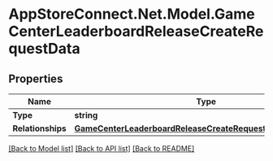 # AppStoreConnect.Net.Model.GameCenterLeaderboardReleaseCreateRequestData

## Properties

Name | Type | Description | Notes
------------ | ------------- | ------------- | -------------
**Type** | **string** |  | 
**Relationships** | [**GameCenterLeaderboardReleaseCreateRequestDataRelationships**](GameCenterLeaderboardReleaseCreateRequestDataRelationships.md) |  | 

[[Back to Model list]](../README.md#documentation-for-models) [[Back to API list]](../README.md#documentation-for-api-endpoints) [[Back to README]](../README.md)

